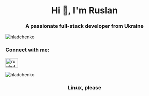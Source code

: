<h1 align="center">Hi 👋, I'm Ruslan</h1>
<h3 align="center">A passionate full-stack developer from Ukraine</h3>

<p align="left"> <img src="https://komarev.com/ghpvc/?username=hladchenko&label=Profile%20views&color=0e75b6&style=flat" alt="hladchenko" /> </p>

<h3 align="left">Connect with me:</h3>
<p align="left">
<a href="https://linkedin.com/in/rugladchenko" target="blank"><img align="center" src="https://cdn.jsdelivr.net/npm/simple-icons@3.0.1/icons/linkedin.svg" alt="rugladchenko" height="30" width="40" /></a>
</p>

<p><img align="center" src="https://github-readme-stats.vercel.app/api/top-langs?username=hladchenko&show_icons=true&locale=en&layout=compact" alt="hladchenko" /></p>

<h3 align="center">Linux, please</h3>
